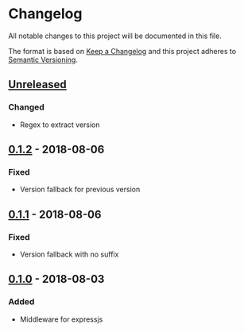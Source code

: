 # Changelog

All notable changes to this project will be documented in this file.

The format is based on [Keep a Changelog](http://keepachangelog.com/en/1.0.0/)
and this project adheres to [Semantic Versioning](http://semver.org/spec/v2.0.0.html).

## [Unreleased]
### Changed
- Regex to extract version

## [0.1.2] - 2018-08-06
### Fixed
- Version fallback for previous version


## [0.1.1] - 2018-08-06
### Fixed
- Version fallback with no suffix


## [0.1.0] - 2018-08-03
### Added
- Middleware for expressjs


[Unreleased]: https://github.com/darkcl/versionify/compare/0.1.2...HEAD
[0.1.2]: https://github.com/darkcl/versionify/compare/0.1.1...0.1.2
[0.1.1]: https://github.com/darkcl/versionify/compare/0.1.0...0.1.1
[0.1.0]: https://github.com/darkcl/versionify/compare/TAIL...0.1.0
